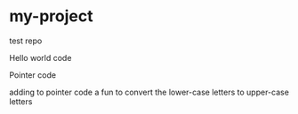 # my-project
test repo

Hello world code

Pointer code

adding to pointer code a fun to convert the lower-case letters to upper-case letters
